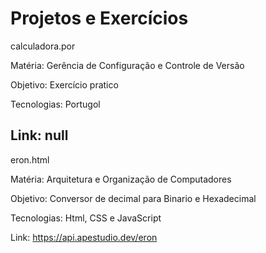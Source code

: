 # Projetos e Exercícios
calculadora.por 

Matéria:  Gerência de Configuração e Controle de Versão

Objetivo: Exercício pratico 

Tecnologias: Portugol

Link: null
---
eron.html 

Matéria: Arquitetura e Organização de Computadores

Objetivo: Conversor de decimal para Binario e Hexadecimal

Tecnologias: Html, CSS e JavaScript

Link: https://api.apestudio.dev/eron
